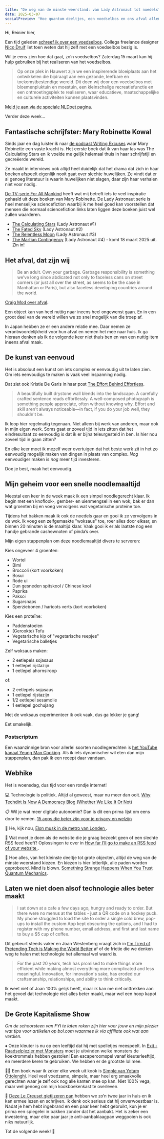 ```yaml
---
title: "De weg van de minste weerstand: van Lady Astronaut tot noedels"
date: 2025-03-07
socialPreview: "Hoe quantum deeltjes, een voedselbos en ons afval allemaal de weg van de minste weerstand kiezen. Plus: mijn geheime noedelmaaltijd-formule voor drukke dagen."
---
```


Hi, Reinier hier,

Een tijd geleden [schreef ik over een voedselbos](https://reinier.fyi/blog/samenleving/250104-voedselbos/). Collega freelance designer [Nico Druif](https://www.druifdesign.nl/nl) liet toen weten dat hij zelf met een voedselbos bezig is.

Wil je eens zien hoe dat gaat, zo’n voedselbos? Zaterdag 15 maart kan hij hulp gebruiken bij het realiseren van het voedselbos.

> Op onze plek in Hauwert zijn we een inspirerende bloeiplaats aan het ontwikkelen die bijdraagt aan een gezonde, leefbare en toekomstbestendige wereld. Dit doen wij door een voedselbos met bloemenpluktuin en moestuin, een kleinschalige recreatiefunctie en een ontmoetingsplek te realiseren, waar educatieve, maatschappelijke en culturele activiteiten kunnen plaatsvinden.

[Meld je aan via de speciale NLDoet pagina](https://www.nldoet.nl/activiteit/help-mee-onze-voedselbosplannen-realiseren).

Verder deze week…

## Fantastische schrijfster: Mary Robinette Kowal

Sinds jaar en dag luister ik naar [de podcast Writing Excuses](https://writingexcuses.com/) waar Mary Robinette een vaste kracht is. Het eerste boek dat ik van haar las was The Calculating Stars en ik voelde me gelijk helemaal thuis in haar schrijfstijl en gecreëerde wereld.

Ze maakt in interviews ook altijd heel duidelijk dat het drama dat zich in haar boeken afspeelt eigenlijk nooit gaat over slechte huwelijken. Ze vindt dat er al genoeg literatuur is waarin huwelijken niet slagen, daar zijn haar verhalen niet voor nodig.

[De TV-serie For All Mankind](https://en.wikipedia.org/wiki/For_All_Mankind_(TV_series)) heeft wat mij betreft iets te veel inspiratie gehaald uit deze boeken van Mary Robinette. De Lady Astronaut serie is heel menselijke sciencefiction waarbij ik me heel goed kan voorstellen dat mensen die normaal sciencefiction links laten liggen deze boeken juist wel zullen waarderen.

- [The Calculating Stars](https://app.thestorygraph.com/books/e3a3dffa-3873-4361-bb56-0bd9a0d722a0) (Lady Astronaut #1)
- [The Fated Sky](https://app.thestorygraph.com/books/b0dedfd7-1354-4996-b6f7-4e2358765616) (Lady Astronaut #2)
- [The Relentless Moon](https://app.thestorygraph.com/books/7cc2832c-d854-43b7-ad78-53dd8e328b24) (Lady Astronaut #3)
- [The Martian Contingency](https://app.thestorygraph.com/books/adaa6aad-a23c-4ab8-bc96-617dd030956e) (Lady Astronaut #4) - komt 18 maart 2025 uit. Zin in!

## Het afval, dat zijn wij

> Be an adult. Own your garbage. Garbage responsibility is something we’ve long since abdicated not only to faceless cans on street corners (or just all over the street, as seems to be the case in Manhattan or Paris), but also faceless developing countries around the world.

[Craig Mod over afval](https://craigmod.com/ridgeline/203/). 

Een object kan van heel nuttig naar ineens heel ongewenst gaan. En in een groot deel van de wereld willen we zo snel mogelijk van die troep af.

In Japan hebben ze er een andere relatie mee. Daar nemen ze verantwoordelijkheid voor hun afval en nemen het mee naar huis. Ik ga hieraan denken als ik de volgende keer niet thuis ben en van een nuttig item ineens afval maak. 

## De kunst van eenvoud

Het is absoluut een kunst om iets complex er eenvoudig uit te laten zien. Om iets eenvoudigs te maken is vaak veel inspanning nodig.

Dat ziet ook Kristie De Garis in haar post [The Effort Behind Effortless](https://kristie-de-garis.ghost.io/the-effort-behind-effortless/).

> A beautifully built drystone wall blends into the landscape. A carefully crafted sentence reads effortlessly. A well-composed photograph is something people appreciate, often without knowing why. Effort and skill aren't always noticeable—in fact, if you do your job well, they shouldn't be.

Ik loop hier regelmatig tegenaan. Niet alleen bij werk van anderen, maar ook in mijn eigen werk. Soms gaat er zoveel tijd in iets zitten dat het eindresultaat zo eenvoudig is dat ik er bijna teleurgesteld in ben. Is hier nou zoveel tijd in gaan zitten?

En elke keer moet ik mezelf weer overtuigen dat het beste werk zit in het zo eenvoudig mogelijk maken van dingen in plaats van complex. _Nog_ eenvoudiger maken is _nog_ meer tijd investeren.

Doe je best, maak het eenvoudig.

## Mijn geheim voor een snelle noodlemaaltijd

Meestal een keer in de week maak ik een simpel noodlegerecht klaar. Ik begin met een knoflook-, gember- en uienmengsel in een wok, bak er dan wat groenten bij en voeg vervolgens wat vegetarische proteïne toe.

Tijdens het bakken maak ik ook de noedels gaar en gooi ik ze vervolgens in de wok. Ik voeg een zelfgemaakte "woksaus" toe, roer alles door elkaar, en binnen 20 minuten is de maaltijd klaar. Vaak gooi ik er als laatste nog een handje gebrande cashewnoten of pinda’s over.

Mijn eigen stappenplan om deze noodlemaaltijd divers te serveren:

Kies ongeveer 4 groenten:

- Wortel
- Bimi
- Broccoli (kort voorkoken)
- Bosui
- Rode ui
- Dun gesneden spitskool / Chinese kool
- Paprika
- Paksoi
- Sugarsnaps
- Sperziebonen / haricots verts (kort voorkoken)

Kies een proteïne:

- Paddenstoelen
- (Gerookte) Tofu
- Vegetarische kip of "vegetarische reepjes"
- Vegetarische balletjes

Zelf woksaus maken:

- 2 eetlepels sojasaus
- 1 eetlepel rijstazijn
- 1 eetlepel ahornsiroop

of:

- 2 eetlepels sojasaus
- 1 eetlepel rijstazijn
- 1/2 eetlepel sesamolie
- 1 eetlepel gochujang

Met de woksaus experimenteer ik ook vaak, dus ga lekker je gang!

Eet smakelijk.

### Postscriptum

Een waanzinnige bron voor allerlei soorten noodlegerechten is [het YouTube kanaal Yeung Man Cooking](https://www.youtube.com/@YEUNGMANCOOKING). Als ik iets dynamischer wil eten dan mijn stappenplan, dan pak ik een recept daar vandaan.

## Webhike

Het is woensdag, dus tijd voor een rondje internet!

💻 Technologie is politiek. Altijd al geweest, maar nu meer dan ooit. [Why Techdirt Is Now A Democracy Blog (Whether We Like It Or Not)](https://www.techdirt.com/2025/03/04/why-techdirt-is-now-a-democracy-blog-whether-we-like-it-or-not/)

📋 Wil je wat meer digitale autonomie? Dan is dit een prima lijst om eens door te nemen. [15 apps die beter zijn voor je privacy en welzijn](https://waag.org/nl/article/15-apps-die-beter-zijn-voor-je-privacy-en-welzijn/)

🙂 He, kijk nou, [Elon musk in de metro van Londen ](https://mastodon.online/@streetartutopia/114091620483125236).

🔗 Wat moet je doen als de website die je graag bezoekt geen of een slechte RSS feed heeft? Oplossingen te over in [How far I'll go to make an RSS feed of your website ](https://tech.chrishardie.com/2025/rss-feed-of-your-website/).

🔬 Hoe alles, van het kleinste deeltje tot grote objecten, altijd de weg van de minste weerstand kiezen. En kiezen is hier letterlijk, alle paden worden geprobeerd. Mind is blown. [Something Strange Happens When You Trust Quantum Mechanics](https://youtu.be/qJZ1Ez28C-A).

## Laten we niet doen alsof technologie alles beter maakt

> I sat down at a cafe a few days ago, hungry and ready to order. But there were no menus at the tables - just a QR code on a hockey puck. My phone struggled to load the site to order a single cold brew, pop-ups to install the custom App kept obscuring the options, and I had to register with my phone number, email address, and first and last name to buy a $5 cup of coffee.

Dit gebeurt steeds vaker en Joan Westenberg vraagt zich in [I'm Tired of Pretending Tech is Making the World Better](https://www.joanwestenberg.com/im-tired-of-pretending-tech-is-making-the-world-better/) af of de frictie die we denken weg te halen met technologie het allemaal wel waard is.

> For the past 20 years, tech has promised to make things more efficient while making almost everything more complicated and less meaningful. Innovation, for innovation's sake, has eroded our craftsmanship, relationships, and ability to think critically.

Ik weet niet of Joan 100% gelijk heeft, maar ik kan me niet onttrekken aan het gevoel dat technologie niet alles beter maakt, maar wel een hoop kapot maakt.

## De Grote Kapitalisme Show

_Om de schoorsteen van FYI te laten roken zijn hier voor jouw en mijn plezier wat tips voor artikelen op bol.com waarmee ik via affiliate ook wat aan verdien._

♦️ Onze kleuter is nu op een leeftijd dat hij met spelletjes meespeelt. In [Exit - Raadselplezier met Monsters](https://partner.bol.com/click/click?p=2&t=url&s=1066120&f=TXL&url=https%3A%2F%2Fwww.bol.com%2Fnl%2Fnl%2Fp%2Fexit-kids-raadselplezier-met-monsters-breinbreker%2F9300000180307553%2F&name=EXIT%20-%20KIDS%3A%20Raadselplezier) moet je uitvinden welke monsters de koektrommels hebben gestolen! Een escaperoomspel vanaf kleuterleeftijd, en meerdere keren te gebruiken. We hebben er de grootste lol mee.

🧑‍🍳 Een boek waar ik zeker elke week uit kook is [Simple van Yotam Ottolenghi](https://partner.bol.com/click/click?p=2&t=url&s=1066120&f=TXL&url=https%3A%2F%2Fwww.bol.com%2Fnl%2Fnl%2Fp%2Fsimpel%2F9200000091266387%2F&name=Simpel%2C%20Yotam%20Ottolenghi). Heel veel voedzame, simpele, maar heel erg smaakvolle gerechten waar je zelf ook nog alle kanten mee op kan. Niet 100% vega, maar wel genoeg om mijn kookboekenkast te overleven. 

🍳 [Deze Le Creuset gietijzeren pan](https://partner.bol.com/click/click?p=2&t=url&s=1066120&f=TXL&url=https%3A%2F%2Fwww.bol.com%2Fnl%2Fnl%2Fp%2Fle-creuset-gietijzeren-ronde-skillet-26cm-coastal-blue%2F9300000220035766%2F&name=Le%20Creuset%20-%20Gietijzeren%20-%20Ronde%20Skillet%2026cm%20...) hebben we zo’n twee jaar in huis en ik kan ermee lezen en schrijven. Ik denk ook serieus dat hij onverwoestbaar is. Nadat je hem hebt ingebrand en een paar keer hebt gebruikt, kun je er prima een spiegelei in bakken zonder dat het aanbakt. Het is zeker een investering, maar elke paar jaar je anti-aanbaklaagpan weggooien is ook niks natuurlijk.

Tot de volgende week! 👋
